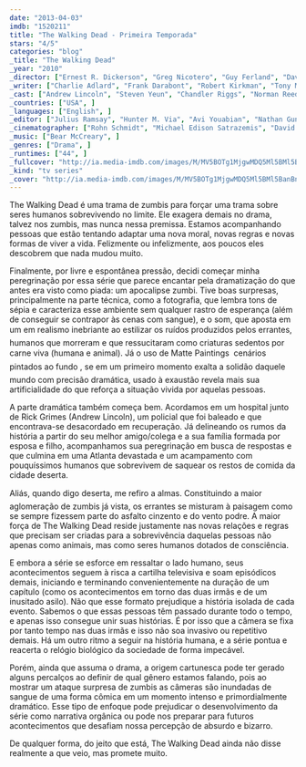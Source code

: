 ```yaml
---
date: "2013-04-03"
imdb: "1520211"
title: "The Walking Dead - Primeira Temporada"
stars: "4/5"
categories: "blog"
_title: "The Walking Dead"
_year: "2010"
_director: ["Ernest R. Dickerson", "Greg Nicotero", "Guy Ferland", "David Boyd", "Bill Gierhart", "Michelle MacLaren", "Tricia Brock", "Seith Mann", "Gwyneth Horder-Payton", ]
_writer: ["Charlie Adlard", "Frank Darabont", "Robert Kirkman", "Tony Moore", "Scott M. Gimple", "Angela Kang", "Glen Mazzara", "Evan T. Reilly", "Seth Hoffman", ]
_cast: ["Andrew Lincoln", "Steven Yeun", "Chandler Riggs", "Norman Reedus", "Melissa McBride", "Lauren Cohan", "Emily Kinney", "Danai Gurira", "Sonequa Martin-Green", ]
_countries: ["USA", ]
_languages: ["English", ]
_editor: ["Julius Ramsay", "Hunter M. Via", "Avi Youabian", "Nathan Gunn", "Dan Liu", "Kelley Dixon", "Robert Bramwell", ]
_cinematographer: ["Rohn Schmidt", "Michael Edison Satrazemis", "David Boyd", "Stephen Campbell", ]
_music: ["Bear McCreary", ]
_genres: ["Drama", ]
_runtimes: ["44", ]
_fullcover: "http://ia.media-imdb.com/images/M/MV5BOTg1MjgwMDQ5Ml5BMl5BanBnXkFtZTgwOTA3MDM5MzE@.jpg"
_kind: "tv series"
_cover: "http://ia.media-imdb.com/images/M/MV5BOTg1MjgwMDQ5Ml5BMl5BanBnXkFtZTgwOTA3MDM5MzE@._V1._SX95_SY140_.jpg"
---
```

The Walking Dead é uma trama de zumbis para forçar uma trama sobre seres humanos sobrevivendo no limite. Ele exagera demais no drama, talvez nos zumbis, mas nunca nessa premissa. Estamos acompanhando pessoas que estão tentando adaptar uma nova moral, novas regras e novas formas de viver a vida. Felizmente ou infelizmente, aos poucos eles descobrem que nada mudou muito.

Finalmente, por livre e espontânea pressão, decidi começar minha peregrinação por essa série que parece encantar pela dramatização do que antes era visto como piada: um apocalipse zumbi. Tive boas surpresas, principalmente na parte técnica, como a fotografia, que lembra tons de sépia e caracteriza esse ambiente sem qualquer rastro de esperança (além de conseguir se contrapor às cenas com sangue), e o som, que aposta em um em realismo inebriante ao estilizar os ruídos produzidos pelos errantes, humanos que morreram e que ressucitaram como criaturas sedentos por carne viva (humana e animal). Já o uso de Matte Paintings  cenários pintados ao fundo , se em um primeiro momento exalta a solidão daquele mundo com precisão dramática, usado à exaustão revela mais sua artificialidade do que reforça a situação vivida por aquelas pessoas.

A parte dramática também começa bem. Acordamos em um hospital junto de Rick Grimes (Andrew Lincoln), um policial que foi baleado e que encontrava-se desacordado em recuperação. Já delineando os rumos da história a partir do seu melhor amigo/colega e a sua família formada por esposa e filho, acompanhamos sua peregrinação em busca de respostas e que culmina em uma Atlanta devastada e um acampamento com pouquíssimos humanos que sobrevivem de saquear os restos de comida da cidade deserta.

Aliás, quando digo deserta, me refiro a almas. Constituindo a maior aglomeração de zumbis já vista, os errantes se misturam à paisagem como se sempre fizessem parte do asfalto cinzento e do vento podre. A maior força de The Walking Dead reside justamente nas novas relações e regras que precisam ser criadas para a sobrevivência daquelas pessoas não apenas como animais, mas como seres humanos dotados de consciência.

E embora a série se esforce em ressaltar o lado humano, seus acontecimentos seguem à risca a cartilha televisiva e soam episódicos demais, iniciando e terminando convenientemente na duração de um capítulo (como os acontecimentos em torno das duas irmãs e de um inusitado asilo). Não que esse formato prejudique a história isolada de cada evento. Sabemos o que essas pessoas têm passado durante todo o tempo, e apenas isso consegue unir suas histórias. É por isso que a câmera se fixa por tanto tempo nas duas irmãs e isso não soa invasivo ou repetitivo demais. Há um outro ritmo a seguir na história humana, e a série pontua e reacerta o relógio biológico da sociedade de forma impecável.

Porém, ainda que assuma o drama, a origem cartunesca pode ter gerado alguns percalços ao definir de qual gênero estamos falando, pois ao mostrar um ataque surpresa de zumbis as câmeras são inundadas de sangue de uma forma cômica em um momento intenso e primordialmente dramático. Esse tipo de enfoque pode prejudicar o desenvolvimento da série como narrativa orgânica ou pode nos preparar para futuros acontecimentos que desafiam nossa percepção de absurdo e bizarro.

De qualquer forma, do jeito que está, The Walking Dead ainda não disse realmente a que veio, mas promete muito.
